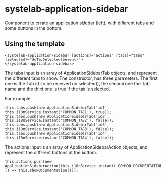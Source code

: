 # systelab-application-sidebar

Component to create an application sidebar (left), with different tabs and some buttons in the bottom.

## Using the template

```
<systelab-application-sidebar [actions]="actions" [tabs]="tabs" (selected)="doTabSelected($event)">
</systelab-application-sidebar>
```
The tabs input is an array of ApplicationSidebarTab objects, and represent the different tabs to show. The constructor, has three parameters.
The first one is the Tab id (to be received on selected)), the second one the Tab name and the third one is true if the tab is selected.

For example:
```
this.tabs.push(new ApplicationSidebarTab('id1', this.i18nService.instant('COMMON_TAB1'), true));
this.tabs.push(new ApplicationSidebarTab('id2', this.i18nService.instant('COMMON_TAB2'), false));
this.tabs.push(new ApplicationSidebarTab('id3', this.i18nService.instant('COMMON_TAB3'), false));
this.tabs.push(new ApplicationSidebarTab('id4', this.i18nService.instant('COMMON_TAB4'), false));
```

The actions input is an array of ApplicationSidebarAction objects, and represent the different buttons at the bottom.
```
this.actions.push(new ApplicationSidebarAction(this.i18nService.instant('COMMON_DOCUMENTATION'), () => this.showDocumentation()));
```
